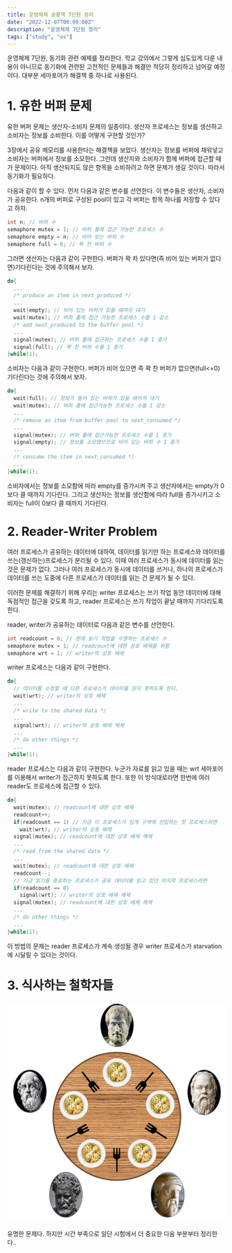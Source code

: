 ```yaml
---
title: 운영체제 공룡책 7단원 정리
date: "2022-12-07T00:00:00Z"
description: "운영체제 7단원 정리"
tags: ["study", "os"]
---
```


운영체제 7단원, 동기화 관련 예제를 정리한다. 학교 강의에서 그렇게 심도있게 다룬 내용이 아니므로 동기화에 관련된 고전적인 문제들과 해결만 적당히 정리하고 넘어갈 예정이다. 대부분 세마포어가 해결책 중 하나로 사용된다.

# 1. 유한 버퍼 문제

유한 버퍼 문제는 생산자-소비자 문제의 일종이다. 생산자 프로세스는 정보를 생산하고 소비자는 정보를 소비한다. 이를 어떻게 구현할 것인가?

3장에서 공유 메모리를 사용한다는 해결책을 보았다. 생산자는 정보를 버퍼에 채워넣고 소비자는 버퍼에서 정보를 소모한다. 그런데 생산자와 소비자가 함께 버퍼에 접근할 때가 문제이다. 아직 생산되지도 않은 항목을 소비하려고 하면 문제가 생길 것이다. 따라서 동기화가 필요하다.

다음과 같이 할 수 있다. 먼저 다음과 같은 변수를 선언한다. 이 변수들은 생산자, 소비자가 공유한다. n개의 버퍼로 구성된 pool이 있고 각 버퍼는 항목 하나를 저장할 수 있다고 하자.

```c
int n; // 버퍼 수
semaphore mutex = 1; // 버퍼 풀에 접근 가능한 프로세스 수
semaphore empty = n; // 비어 있는 버퍼 수
semaphore full = 0; // 꽉 찬 버퍼 수
```

그러면 생산자는 다음과 같이 구현한다. 버퍼가 꽉 차 있다면(즉 비어 있는 버퍼가 없다면)기다린다는 것에 주의해서 보자.

```c
do{
  ...
  /* produce an item in next_produced */
  ...
  wait(empty); // 비어 있는 버퍼가 있을 때까지 대기
  wait(mutex); // 버퍼 풀에 접근 가능한 프로세스 수를 1 감소
  /* add next_produced to the buffer pool */
  ...
  signal(mutex); // 버퍼 풀에 접근하는 프로세스 수를 1 증가
  signal(full); // 꽉 찬 버퍼 수를 1 증가
}while(1);
```

소비자는 다음과 같이 구현한다. 버퍼가 비어 있으면 즉 꽉 찬 버퍼가 없으면(full<=0) 기다린다는 것에 주의해서 보자.

```c
do{
  wait(full); // 정보가 들어 있는 버퍼가 있을 때까지 대기
  wait(mutex); // 버퍼 풀에 접근가능한 프로세스 수를 1 감소
  ...
  /* remove an item from buffer pool to next_consumed */
  ...
  signal(mutex); // 버퍼 풀에 접근가능한 프로세스 수를 1 증가
  signal(empty); // 정보를 소모했으므로 비어 있는 버퍼 수 1 증가
  ...
  /* consume the item in next_consumed */
  ...
}while(1);
```

소비자에서는 정보를 소모함에 따라 empty를 증가시켜 주고 생산자에서는 empty가 0보다 클 때까지 기다린다. 그리고 생산자는 정보를 생산함에 따라 full을 증가시키고 소비자는 full이 0보다 클 때까지 기다린다.

# 2. Reader-Writer Problem

여러 프로세스가 공유하는 데이터에 대하여, 데이터를 읽기만 하는 프로세스와 데이터를 쓰는(갱신하는)프로세스가 분리될 수 있다. 이때 여러 프로세스가 동시에 데이터를 읽는 것은 문제가 없다. 그러나 여러 프로세스가 동시에 데이터를 쓰거나, 하나의 프로세스가 데이터를 쓰는 도중에 다른 프로세스가 데이터를 읽는 건 문제가 될 수 있다.

이러한 문제를 해결하기 위해 우리는 writer 프로세스는 쓰기 작업 동안 데이터에 대해 독점적인 접근을 갖도록 하고, reader 프로세스는 쓰기 작업이 끝날 때까지 기다리도록 한다.

reader, writer가 공유하는 데이터로 다음과 같은 변수를 선언한다.

```c
int readcount = 0; // 현재 읽기 작업을 수행하는 프로세스 수
semaphore mutex = 1; // readcount에 대한 상호 배제를 위함
semaphore wrt = 1; // writer의 상호 배제
```

writer 프로세스는 다음과 같이 구현한다.

```c
do{
  // 데이터를 수정할 때 다른 프로세스가 데이터를 읽지 못하도록 한다.
  wait(wrt); // writer의 상호 배제
  ...
  /* write to the shared data */
  ...
  signal(wrt); // writer의 상호 배제 해제
  ...
  /* do other things */
  ...
}while(1);
```

reader 프로세스는 다음과 같이 구현한다. 누군가 자료를 읽고 있을 때는 wrt 세마포어를 이용해서 writer가 접근하지 못하도록 한다. 또한 이 방식대로라면 한번에 여러 reader도 프로세스에 접근할 수 있다.

```c
do{
  wait(mutex); // readcount에 대한 상호 배제
  readcount++;
  if(readcount == 1) // 지금 이 프로세스가 임계 구역에 진입하는 첫 프로세스라면
    wait(wrt); // writer의 상호 배제
  signal(mutex); // readcount에 대한 상호 배제 해제
  ...
  /* read from the shared data */
  ...
  wait(mutex); // readcount에 대한 상호 배제
  readcount--;
  // 지금 읽기를 종료하는 프로세스가 공유 데이터를 읽고 있던 마지막 프로세스라면
  if(readcount == 0)
    signal(wrt); // writer의 상호 배제 해제
  signal(mutex); // readcount에 대한 상호 배제 해제
  ...
  /* do other things */
  ...
}while(1);
```

이 방법의 문제는 reader 프로세스가 계속 생성될 경우 writer 프로세스가 starvation에 시달릴 수 있다는 것이다.

# 3. 식사하는 철학자들

![dining](./dining.png)

유명한 문제다. 하지만 시간 부족으로 일단 시험에서 더 중요한 다음 부분부터 정리한다..
